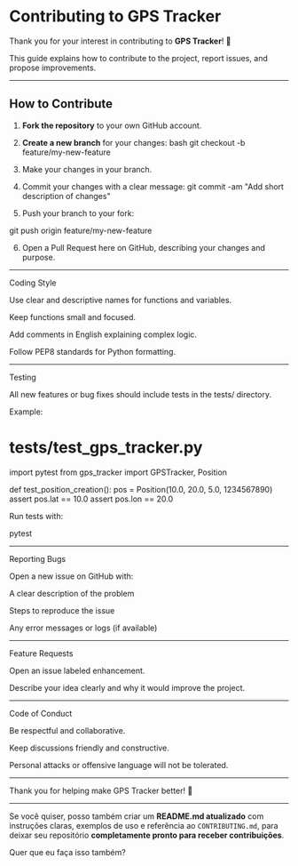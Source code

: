 
# Contributing to GPS Tracker

Thank you for your interest in contributing to **GPS Tracker**! 🚀

This guide explains how to contribute to the project, report issues, and propose improvements.

---

## How to Contribute

1. **Fork the repository** to your own GitHub account.
2. **Create a new branch** for your changes:
bash
git checkout -b feature/my-new-feature

3. Make your changes in your branch.
4. Commit your changes with a clear message:
git commit -am "Add short description of changes"

5. Push your branch to your fork:

git push origin feature/my-new-feature

6. Open a Pull Request here on GitHub, describing your changes and purpose.




---

Coding Style

Use clear and descriptive names for functions and variables.

Keep functions small and focused.

Add comments in English explaining complex logic.

Follow PEP8 standards for Python formatting.



---

Testing

All new features or bug fixes should include tests in the tests/ directory.

Example:


# tests/test_gps_tracker.py
import pytest
from gps_tracker import GPSTracker, Position

def test_position_creation():
    pos = Position(10.0, 20.0, 5.0, 1234567890)
    assert pos.lat == 10.0
    assert pos.lon == 20.0

Run tests with:


pytest


---

Reporting Bugs

Open a new issue on GitHub with:

A clear description of the problem

Steps to reproduce the issue

Any error messages or logs (if available)




---

Feature Requests

Open an issue labeled enhancement.

Describe your idea clearly and why it would improve the project.



---

Code of Conduct

Be respectful and collaborative.

Keep discussions friendly and constructive.

Personal attacks or offensive language will not be tolerated.



---

Thank you for helping make GPS Tracker better! 🌟

---

Se você quiser, posso também criar um **README.md atualizado** com instruções claras, exemplos de uso e referência ao `CONTRIBUTING.md`, para deixar seu repositório **completamente pronto para receber contribuições**.  

Quer que eu faça isso também?
